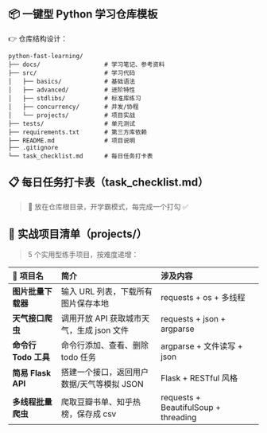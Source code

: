## 📦 一键型 Python 学习仓库模板
👉 仓库结构设计：
```shell
python-fast-learning/
├── docs/                  # 学习笔记、参考资料
├── src/                   # 学习代码
│   ├── basics/            # 基础语法
│   ├── advanced/          # 进阶特性
│   ├── stdlibs/           # 标准库练习
│   ├── concurrency/       # 并发/协程
│   └── projects/          # 项目实战
├── tests/                 # 单元测试
├── requirements.txt       # 第三方库依赖
├── README.md              # 项目说明
├── .gitignore
└── task_checklist.md      # 每日任务打卡表
```
## 📋 每日任务打卡表（task_checklist.md）
> 📅 放在仓库根目录，开学霸模式，每完成一个打勾 ✅


## 📝 实战项目清单（projects/）
> 5 个实用型练手项目，按难度递增：

| 📌 项目名           | 简介                         | 涉及内容                                 |
| :--------------- | :------------------------- | :----------------------------------- |
| **图片批量下载器**      | 输入 URL 列表，下载所有图片保存本地       | requests + os + 多线程                  |
| **天气接口爬虫**       | 调用开放 API 获取城市天气，生成 json 文件 | requests + json + argparse           |
| **命令行 Todo 工具**  | 命令行添加、查看、删除 todo 任务        | argparse + 文件读写 + json               |
| **简易 Flask API** | 搭建一个接口，返回用户数据/天气等模拟 JSON   | Flask + RESTful 风格                   |
| **多线程批量爬虫**      | 爬取豆瓣书单、知乎热榜，保存成 csv        | requests + BeautifulSoup + threading |

